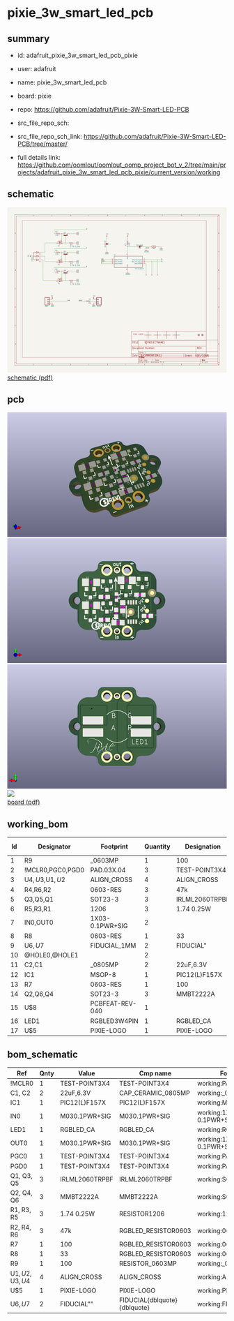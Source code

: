 # pixie_3w_smart_led_pcb
 
## summary 
* id: adafruit_pixie_3w_smart_led_pcb_pixie
* user: adafruit
* name: pixie_3w_smart_led_pcb
* board: pixie
* repo: https://github.com/adafruit/Pixie-3W-Smart-LED-PCB



* src_file_repo_sch: 
* src_file_repo_sch_link: https://github.com/adafruit/Pixie-3W-Smart-LED-PCB/tree/master/
* full details link: https://github.com/oomlout/oomlout_oomp_project_bot_v_2/tree/main/projects/adafruit_pixie_3w_smart_led_pcb_pixie/current_version/working  

## schematic  
![](working_schematic_600.png)  
[schematic (pdf)](working_schematic.pdf) 






















## pcb  
![](working_3d_600.png) 
![](working_3d_front_600.png)  
![](working_3d_back_600.png)  
![](working_600.png)  
[board (pdf)](working.pdf)  

## working_bom
| Id | Designator | Footprint | Quantity | Designation | Supplier and ref |  | None | 
| --- | --- | --- | --- | --- | --- | --- | --- | 
| 1 | R9 | _0603MP | 1 | 100 |  |  | [''] | 
| 2 | !MCLR0,PGC0,PGD0 | PAD.03X.04 | 3 | TEST-POINT3X4 |  |  | [''] | 
| 3 | U$4,U$3,U$1,U$2 | ALIGN_CROSS | 4 | ALIGN_CROSS |  |  | [''] | 
| 4 | R4,R6,R2 | 0603-RES | 3 | 47k |  |  | [''] | 
| 5 | Q3,Q5,Q1 | SOT23-3 | 3 | IRLML2060TRPBF |  |  | [''] | 
| 6 | R5,R3,R1 | 1206 | 3 | 1.74 0.25W |  |  | [''] | 
| 7 | IN0,OUT0 | 1X03-0.1PWR+SIG | 2 |  |  |  | [''] | 
| 8 | R8 | 0603-RES | 1 | 33 |  |  | [''] | 
| 9 | U$6,U$7 | FIDUCIAL_1MM | 2 | FIDUCIAL" |  |  | [''] | 
| 10 | @HOLE0,@HOLE1 |  | 2 |  |  |  | [''] | 
| 11 | C2,C1 | _0805MP | 2 | 22uF,6.3V |  |  | [''] | 
| 12 | IC1 | MSOP-8 | 1 | PIC12(L)F157X |  |  | [''] | 
| 13 | R7 | 0603-RES | 1 | 100 |  |  | [''] | 
| 14 | Q2,Q6,Q4 | SOT23-3 | 3 | MMBT2222A |  |  | [''] | 
| 15 | U$8 | PCBFEAT-REV-040 | 1 |  |  |  | [''] | 
| 16 | LED1 | RGBLED3W4PIN | 1 | RGBLED_CA |  |  | [''] | 
| 17 | U$5 | PIXIE-LOGO | 1 | PIXIE-LOGO |  |  | [''] | 


## bom_schematic
| Ref | Qnty | Value | Cmp name | Footprint | Description | Vendor | DNP | 
| --- | --- | --- | --- | --- | --- | --- | --- | 
| !MCLR0 | 1 | TEST-POINT3X4 | TEST-POINT3X4 | working:PAD.03X.04 |  |  |  | 
| C1, C2 | 2 | 22uF,6.3V | CAP_CERAMIC_0805MP | working:_0805MP |  |  |  | 
| IC1 | 1 | PIC12(L)F157X | PIC12(L)F157X | working:MSOP-8 |  |  |  | 
| IN0 | 1 | M030.1PWR+SIG | M030.1PWR+SIG | working:1X03-0.1PWR+SIG |  |  |  | 
| LED1 | 1 | RGBLED_CA | RGBLED_CA | working:RGBLED3W4PIN |  |  |  | 
| OUT0 | 1 | M030.1PWR+SIG | M030.1PWR+SIG | working:1X03-0.1PWR+SIG |  |  |  | 
| PGC0 | 1 | TEST-POINT3X4 | TEST-POINT3X4 | working:PAD.03X.04 |  |  |  | 
| PGD0 | 1 | TEST-POINT3X4 | TEST-POINT3X4 | working:PAD.03X.04 |  |  |  | 
| Q1, Q3, Q5 | 3 | IRLML2060TRPBF | IRLML2060TRPBF | working:SOT23-3 |  |  |  | 
| Q2, Q4, Q6 | 3 | MMBT2222A | MMBT2222A | working:SOT23-3 |  |  |  | 
| R1, R3, R5 | 3 | 1.74 0.25W | RESISTOR1206 | working:1206 |  |  |  | 
| R2, R4, R6 | 3 | 47k | RGBLED_RESISTOR0603 | working:0603-RES |  |  |  | 
| R7 | 1 | 100 | RGBLED_RESISTOR0603 | working:0603-RES |  |  |  | 
| R8 | 1 | 33 | RGBLED_RESISTOR0603 | working:0603-RES |  |  |  | 
| R9 | 1 | 100 | RESISTOR_0603MP | working:_0603MP |  |  |  | 
| U$1, U$2, U$3, U$4 | 4 | ALIGN_CROSS | ALIGN_CROSS | working:ALIGN_CROSS |  |  |  | 
| U$5 | 1 | PIXIE-LOGO | PIXIE-LOGO | working:PIXIE-LOGO |  |  |  | 
| U$6, U$7 | 2 | FIDUCIAL"" | FIDUCIAL{dblquote}{dblquote} | working:FIDUCIAL_1MM |  |  |  | 



